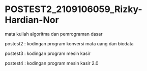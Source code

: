 # POSTEST2_2109106059_Rizky-Hardian-Nor
mata kuliah algoritma dan pemrograman dasar

postest2 : kodingan program konversi mata uang dan biodata

postest3 : kodingan program mesin kasir

postest4 : kodingan program mesin kasir 2.0

